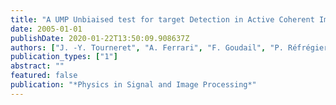 ```yaml
---
title: "A UMP Unbiaised test for target Detection in Active Coherent Images"
date: 2005-01-01
publishDate: 2020-01-22T13:50:09.908637Z
authors: ["J. -Y. Tourneret", "A. Ferrari", "F. Goudail", "P. Réfrégier"]
publication_types: ["1"]
abstract: ""
featured: false
publication: "*Physics in Signal and Image Processing*"
---
```


